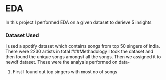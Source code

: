 # EDA
In this project I performed EDA on a given dataset to derieve 5 insights
### Dataset Used
I used a spotify dataset which contains songs from top 50 singers of India. There were 2230 artists in total
###Methadology 
I took the dataset and then found the unique songs amongst all the songs.  Then we assigned it to newdf dataset.  These were the analysis performed on data-
1. First I found out top singers with most no of songs

